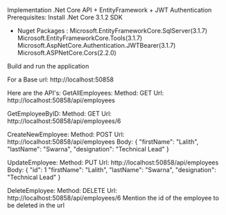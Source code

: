 Implementation .Net Core API + EntityFramework + JWT Authentication
Prerequisites:
Install .Net Core 3.1.2 SDK
  * Nuget Packages :
    Microsoft.EntityFrameworkCore.SqlServer(3.1.7)
    Microsoft.EntityFrameworkCore.Tools(3.1.7)
    Microsoft.AspNetCore.Authentication.JWTBearer(3.1.7)
    Microsoft.ASPNetCore.Cors(2.2.0)

 Build and run the application

 For a Base url: http://localhost:50858

 Here are the API's:
  GetAllEmployees:
  Method: GET
  Url: http://localhost:50858/api/employees
  
  GetEmployeeByID:
  Method: GET
  Url: http://localhost:50858/api/employees/6
  
  CreateNewEmployee:
  Method: POST
  Url: http://localhost:50858/api/employees
  Body:
    {
     "firstName": "Lalith",
    "lastName": "Swarna",
    "designation": "Technical Lead"
    }
  
  UpdateEmployee:
  Method: PUT
  Url: http://localhost:50858/api/employees
  Body:
        {
          "id": 1
          "firstName": "Lalith",
          "lastName": "Swarna",
          "designation": "Technical Lead"
         }

  DeleteEmployee:
  Method: DELETE
  Url: http://localhost:50858/api/employees/6
  Mention the id of the employee to be deleted in the url
